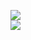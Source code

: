 [![](https://img.shields.io/badge/Made%20With-Github%20Spray-lightgrey.svg?style=for-the-badge&logo=github)](https://github.com/Annihil/github-spray#13335)  
[![](https://i.imgur.com/2DrTn0Z.gif)](https://github.com/Annihil/github-spray)